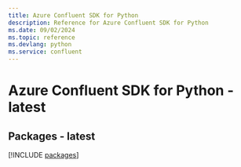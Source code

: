 ```yaml
---
title: Azure Confluent SDK for Python
description: Reference for Azure Confluent SDK for Python
ms.date: 09/02/2024
ms.topic: reference
ms.devlang: python
ms.service: confluent
---
```

# Azure Confluent SDK for Python - latest
## Packages - latest
[!INCLUDE [packages](confluent-index.md)]